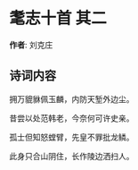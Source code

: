 # 耄志十首  其二

**作者**: 刘克庄

## 诗词内容

拥万貔貅佩玉麟，内防天堑外边尘。

昔尝以处范韩老，今奈何可许史亲。

孤士但知怒螳臂，先皇不罪批龙鳞。

此身只合山阴住，长作陵边洒扫人。

